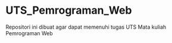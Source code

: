# UTS_Pemrograman_Web
Repositori ini dibuat agar dapat memenuhi tugas UTS Mata kuliah Pemrograman Web
